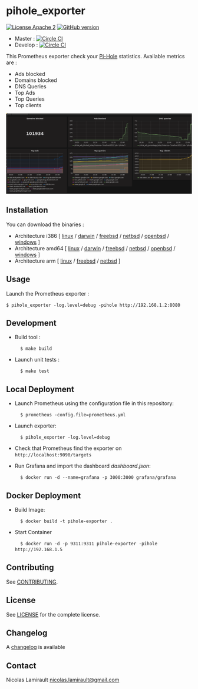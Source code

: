 # pihole_exporter

[![License Apache 2][badge-license]](LICENSE)
[![GitHub version](https://badge.fury.io/gh/nlamirault%2Fpihole_exporter.svg)](https://badge.fury.io/gh/nlamirault%2Fpihole_exporter)

* Master : [![Circle CI](https://circleci.com/gh/nlamirault/pihole_exporter/tree/master.svg?style=svg)](https://circleci.com/gh/nlamirault/pihole_exporter/tree/master)
* Develop : [![Circle CI](https://circleci.com/gh/nlamirault/pihole_exporter/tree/develop.svg?style=svg)](https://circleci.com/gh/nlamirault/pihole_exporter/tree/develop)

This Prometheus exporter check your [Pi-Hole](https://pi-hole.net/) statistics. Available metrics are :
* Ads blocked
* Domains blocked
* DNS Queries
* Top Ads
* Top Queries
* Top clients

![Dashboard](pihole-0.1.0.png)


## Installation

You can download the binaries :

* Architecture i386 [ [linux](https://bintray.com/artifact/download/nlamirault/oss/pihole_exporter-0.1.0_linux_386) / [darwin](https://bintray.com/artifact/download/nlamirault/oss/pihole_exporter-0.1.0_darwin_386) / [freebsd](https://bintray.com/artifact/download/nlamirault/oss/pihole_exporter-0.1.0_freebsd_386) / [netbsd](https://bintray.com/artifact/download/nlamirault/oss/pihole_exporter-0.1.0_netbsd_386) / [openbsd](https://bintray.com/artifact/download/nlamirault/oss/pihole_exporter-0.1.0_openbsd_386) / [windows](https://bintray.com/artifact/download/nlamirault/oss/pihole_exporter-0.1.0_windows_386.exe) ]
* Architecture amd64 [ [linux](https://bintray.com/artifact/download/nlamirault/oss/pihole_exporter-0.1.0_linux_amd64) / [darwin](https://bintray.com/artifact/download/nlamirault/oss/pihole_exporter-0.1.0_darwin_amd64) / [freebsd](https://bintray.com/artifact/download/nlamirault/oss/pihole_exporter-0.1.0_freebsd_amd64) / [netbsd](https://bintray.com/artifact/download/nlamirault/oss/pihole_exporter-0.1.0_netbsd_amd64) / [openbsd](https://bintray.com/artifact/download/nlamirault/oss/pihole_exporter-0.1.0_openbsd_amd64) / [windows](https://bintray.com/artifact/download/nlamirault/oss/pihole_exporter-0.1.0_windows_amd64.exe) ]
* Architecture arm [ [linux](https://bintray.com/artifact/download/nlamirault/oss/pihole_exporter-0.1.0_linux_arm) / [freebsd](https://bintray.com/artifact/download/nlamirault/oss/pihole_exporter-0.1.0_freebsd_arm) / [netbsd](https://bintray.com/artifact/download/nlamirault/oss/pihole_exporter-0.1.0_netbsd_arm) ]


## Usage

Launch the Prometheus exporter :

    $ pihole_exporter -log.level=debug -pihole http://192.168.1.2:8080


## Development

* Build tool :

        $ make build

* Launch unit tests :

        $ make test


## Local Deployment

* Launch Prometheus using the configuration file in this repository:

        $ prometheus -config.file=prometheus.yml

* Launch exporter:

        $ pihole_exporter -log.level=debug

* Check that Prometheus find the exporter on `http://localhost:9090/targets`

* Run Grafana and import the dashboard *dashboard.json*:

        $ docker run -d --name=grafana -p 3000:3000 grafana/grafana


## Docker Deployment

* Build Image:

		$ docker build -t pihole-exporter .

* Start Container
		
		$ docker run -d -p 9311:9311 pihole-exporter -pihole http://192.168.1.5


## Contributing

See [CONTRIBUTING](CONTRIBUTING.md).


## License

See [LICENSE](LICENSE) for the complete license.


## Changelog

A [changelog](ChangeLog.md) is available


## Contact

Nicolas Lamirault <nicolas.lamirault@gmail.com>

[badge-license]: https://img.shields.io/badge/license-Apache2-green.svg?style=flat
